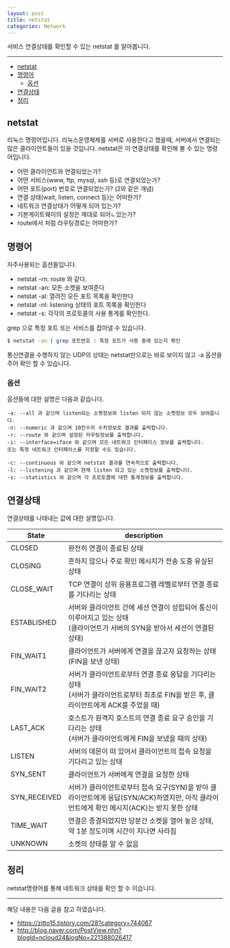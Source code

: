 ```yaml
---
layout: post
title: netstat
categories: Network
---
```


서비스 연결상태를 확인할 수 있는 netstat 를 알아봅니다.

<hr />

<!-- vscode-markdown-toc -->

- [netstat](#netstat)
- [명령어](#명령어)
  - [옵션](#옵션)
- [연결상태](#연결상태)
- [정리](#정리)

<!-- vscode-markdown-toc-config
	numbering=false
	autoSave=true
	/vscode-markdown-toc-config -->
<!-- /vscode-markdown-toc -->

## <a name='netstat'></a>netstat

리눅스 명령어입니다. 리눅스운영체제를 서버로 사용한다고 했을때, 서버에서 연결되는 많은 클라이언트들이 있을 것입니다. netstat은 이 연결상태를 확인해 볼 수 있는 명령어입니다.

- 어떤 클라이언트와 연결되었는가?
- 어떤 서비스(www, ftp, mysql, ssh 등)로 연결되었는가?
- 어떤 포트(port) 번호로 연결되었는가? (2와 같은 개념)
- 연결 상태(wait, listen, connect 등)는 어떠한가?
- 네트워크 연결상태가 어떻게 되어 있는가?
- 기본게이트웨이의 설정은 제대로 되어ㄴ있는가?
- route에서 처럼 라우팅경로는 어떠한가?

## <a name='명령어'></a>명령어

자주사용되는 옵션들입니다.

- netstat -rn: route 와 같다.
- netstat -an: 모든 소켓을 보여준다
- netstat -al: 열려진 모든 포트 목록을 확인한다
- netstat -nl: listening 상태의 포트 목록을 확인한다
- netstat -s: 각각의 프로토콜의 사용 통계를 확인한다.

grep 으로 특정 포트 또는 서비스를 잡아낼 수 있습니다.

```sh
$ netstat -an | grep 포트번호 : 특정 포트가 사용 중에 있는지 확인
```

통신연결을 수행하지 않는 UDP의 상태는 netstat만으로는 바로 보이지 않고 -a 옵션을 주어 확인 할 수 있습니다.

### <a name='옵션'></a>옵션

옵션들에 대한 설명은 다음과 같습니다.

```
-a: --all 과 같으며 listen되는 소켓정보와 listen 되지 않는 소켓정보 모두 보여줍니다.
-n: --numeric 과 같으며 10진수의 수치정보로 결과를 출력합니다.
-r: --route 와 같으며 설정된 라우팅정보를 출력합니다.
-i: --interface=iface 와 같으며 모든 네트워크 인터페이스 정보를 출력합니다.
또는 특정 네트워크 인터페이스를 지정할 수도 있습니다.

-c: --continuous 와 같으며 netstat 결과를 연속적으로 출력합니다.
-l: --listening 과 같으며 현재 listen 되고 있는 소켓정보를 출력합니다.
-s: --statistics 와 같으며 각 프로토콜에 대한 통계정보를 출력합니다.
```

## <a name='연결상태'></a>연결상태

연결상태를 나태내는 값에 대한 설명입니다.

| State        | description                                                                                                                                  |
| ------------ | -------------------------------------------------------------------------------------------------------------------------------------------- |
| CLOSED       | 완전히 연결이 종료된 상태                                                                                                                    |
| CLOSING      | 흔하지 않으나 주로 확인 메시지가 전송 도중 유실된 상태                                                                                       |
| CLOSE_WAIT   | TCP 연결이 상위 응용프로그램 레벨로부터 연결 종료를 기다리는 상태                                                                            |
| ESTABLISHED  | 서버와 클라이언트 간에 세션 연결이 성립되어 통신이 이루어지고 있는 상태 <br /> (클라이언트가 서버의 SYN을 받아서 세션이 연결된 상태)         |
| FIN_WAIT1    | 클라이언트가 서버에게 연결을 끊고자 요청하는 상태 (FIN을 보낸 상태)                                                                          |
| FIN_WAIT2    | 서버가 클라이언트로부터 연결 종료 응답을 기다리는 상태 <br /> (서버가 클라이언트로부터 최초로 FIN을 받은 후, 클라이언트에게 ACK를 주었을 때) |
| LAST_ACK     | 호스트가 원격지 호스트의 연결 종료 요구 승인을 기다리는 상태 <br /> (서버가 클라이언트에게 FIN을 보냈을 때의 상태)                           |
| LISTEN       | 서버의 데몬이 떠 있어서 클라이언트의 접속 요청을 기다리고 있는 상태                                                                          |
| SYN_SENT     | 클라이언트가 서버에게 연결을 요청한 상태                                                                                                     |
| SYN_RECEIVED | 서버가 클라이언트로부터 접속 요구(SYN)을 받아 클라이언트에게 응답(SYN/ACK)하였지만, 아직 클라이언트에게 확인 메시지(ACK)는 받지 못한 상태    |
| TIME_WAIT    | 연결은 종결되었지만 당분간 소켓을 열어 놓은 상태, 약 1분 정도이며 시간이 지나면 사라짐                                                       |
| UNKNOWN      | 소켓의 상태를 알 수 없음                                                                                                                     |

## <a name='정리'></a>정리

netstat명령어를 통해 네트워크 상태를 확인 할 수 이습니다.

---

해당 내용은 다음 글을 참고 하였습니다.

- https://zitto15.tistory.com/28?category=744067
- http://blog.naver.com/PostView.nhn?blogId=ncloud24&logNo=221388026417
